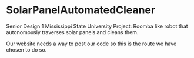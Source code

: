# SolarPanelAutomatedCleaner

Senior Design 1 Mississippi State University Project: Roomba like robot that autonomously traverses solar panels and cleans them.

Our website needs a way to post our code so this is the route we have chosen to do so. 
